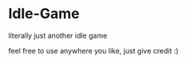 # Idle-Game
literally just another idle game

feel free to use anywhere you like, just give credit :)
